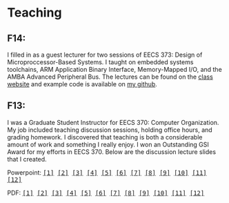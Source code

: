 Teaching
========

F14:
----

I filled in as a guest lecturer for two sessions of EECS 373: Design of
Microproccessor-Based Systems. I taught on embedded systems toolchains, ARM
Application Binary Interface, Memory-Mapped I/O, and the AMBA Advanced
Peripheral Bus. The lectures can be found on the
[class website](http://web.eecs.umich.edu/~prabal/teaching/eecs373/) and
example code is available on
[my github](https://github.com/brghena/eecs373_toolchain_examples).


F13:
----

I was a Graduate Student Instructor for EECS 370: Computer Organization. My job
included teaching discussion sessions, holding office hours, and grading
homework. I discovered that teaching is both a considerable amount of work and
something I really enjoy. I won an Outstanding GSI Award for my efforts in
EECS 370. Below are the discussion lecture slides that I created.

<p>
Powerpoint: 
<tt>
<a href="teaching/discussion_1.pptx">[1]</a>
<a href="teaching/discussion_2.pptx">[2]</a>
<a href="teaching/discussion_3.pptx">[3]</a>
<a href="teaching/discussion_4.pptx">[4]</a>
<a href="teaching/discussion_5.pptx">[5]</a>
<a href="teaching/discussion_6.pptx">[6]</a>
<a href="teaching/discussion_7.pptx">[7]</a>
<a href="teaching/discussion_8.pptx">[8]</a>
<a href="teaching/discussion_9.pptx">[9]</a>
<a href="teaching/discussion_10.pptx">[10]</a>
<a href="teaching/discussion_11.pptx">[11]</a>
<a href="teaching/discussion_12.pptx">[12]</a>
</tt>
</p>
<p>
PDF: 
<tt>
<a href="teaching/discussion_1.pdf">[1]</a>
<a href="teaching/discussion_2.pdf">[2]</a>
<a href="teaching/discussion_3.pdf">[3]</a>
<a href="teaching/discussion_4.pdf">[4]</a>
<a href="teaching/discussion_5.pdf">[5]</a>
<a href="teaching/discussion_6.pdf">[6]</a>
<a href="teaching/discussion_7.pdf">[7]</a>
<a href="teaching/discussion_8.pdf">[8]</a>
<a href="teaching/discussion_9.pdf">[9]</a>
<a href="teaching/discussion_10.pdf">[10]</a>
<a href="teaching/discussion_11.pdf">[11]</a>
<a href="teaching/discussion_12.pdf">[12]</a>
</tt>
</p>

